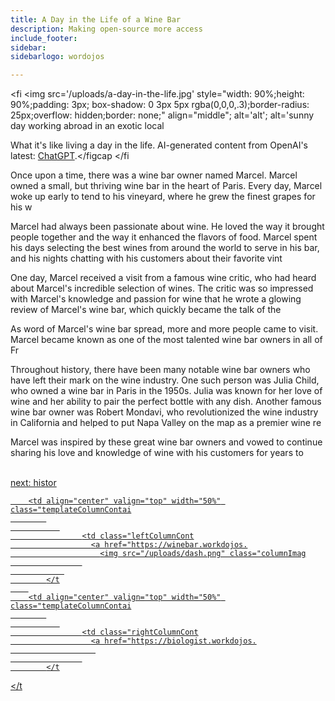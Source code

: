 ```yaml
---
title: A Day in the Life of a Wine Bar 
description: Making open-source more access
include_footer:
sidebar:
sidebarlogo: wordojos

---
```

<fi
    <img src='/uploads/a-day-in-the-life.jpg' style="width: 90%;height: 90%;padding: 3px; box-shadow: 0 3px 5px rgba(0,0,0,.3);border-radius: 25px;overflow: hidden;border: none;" align="middle"; alt='alt'; alt='sunny day working abroad in an exotic local
    <figcaption>What it's like living a day in the life.  AI-generated content from OpenAI's latest: <a href="https://openai.com/blog/chatgpt/" >ChatGPT</a>.</figcap
</fi
<p>
Once upon a time, there was a wine bar owner named Marcel. Marcel owned a small, but thriving wine bar in the heart of Paris. Every day, Marcel woke up early to tend to his vineyard, where he grew the finest grapes for his w

Marcel had always been passionate about wine. He loved the way it brought people together and the way it enhanced the flavors of food. Marcel spent his days selecting the best wines from around the world to serve in his bar, and his nights chatting with his customers about their favorite vint

One day, Marcel received a visit from a famous wine critic, who had heard about Marcel's incredible selection of wines. The critic was so impressed with Marcel's knowledge and passion for wine that he wrote a glowing review of Marcel's wine bar, which quickly became the talk of the 

As word of Marcel's wine bar spread, more and more people came to visit. Marcel became known as one of the most talented wine bar owners in all of Fr

Throughout history, there have been many notable wine bar owners who have left their mark on the wine industry. One such person was Julia Child, who owned a wine bar in Paris in the 1950s. Julia was known for her love of wine and her ability to pair the perfect bottle with any dish. Another famous wine bar owner was Robert Mondavi, who revolutionized the wine industry in California and helped to put Napa Valley on the map as a premier wine re

Marcel was inspired by these great wine bar owners and vowed to continue sharing his love and knowledge of wine with his customers for years to 

<br>
<a href="https://workdojos.com/winebar/history">next: histor
<br>
</p>

   
        <td align="center" valign="top" width="50%" class="templateColumnContai
            
               
                    <td class="leftColumnCont
                      <a href="https://winebar.workdojos.
                        <img src="/uploads/dash.png" class="columnImag
                    
                
            </t
        
        <td align="center" valign="top" width="50%" class="templateColumnContai
            
               
                    <td class="rightColumnCont
                      <a href="https://biologist.workdojos.
                       
                    
            </t
        
    
</t